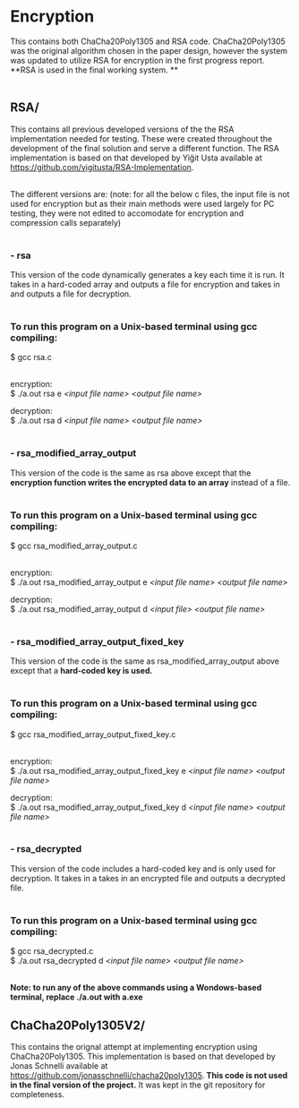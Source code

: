 # Encryption #
This contains both ChaCha20Poly1305 and RSA code. ChaCha20Poly1305 was the original algorithm chosen in the paper design, however the system was updated to utilize RSA for encryption in the first progress report. **RSA is used in the final working system. ** <br /><br /> 

## RSA/
This contains all previous developed versions of the the RSA implementation needed for testing. These were created throughout the development of the final solution and serve a different function. The RSA implementation is based on that developed by Yiğit Usta available at https://github.com/yigitusta/RSA-Implementation. <br /><br />

The different versions are:
(note: for all the below c files, the input file is not used for encryption but as their main methods were used largely for PC testing, they were not edited to accomodate for encryption and compression calls separately) <br /><br /> 



### - rsa #
This version of the code dynamically generates a key each time it is run. It takes in a hard-coded array and outputs a file for encryption and takes in and outputs a file for decryption. <br /><br />

### To run this program on a Unix-based terminal using gcc compiling:
\$ gcc rsa.c <br /><br />

encryption: <br />
\$ ./a.out rsa e *\<input file name\> \<output file name\>* <br />

decryption: <br />
\$ ./a.out rsa d *\<input file name\> \<output file name\>* <br /><br />

### - rsa_modified_array_output #
This version of the code is the same as rsa above except that the **encryption function writes the encrypted data to an array** instead of a file. <br /><br />

### To run this program on a Unix-based terminal using gcc compiling:
\$ gcc rsa_modified_array_output.c <br /><br />

encryption: <br />
\$ ./a.out rsa_modified_array_output e *\<input file name\> \<output file name\>* <br />

decryption: <br />
\$ ./a.out rsa_modified_array_output d *\<input file\> \<output file name\>* <br /><br />

### - rsa_modified_array_output_fixed_key #
This version of the code is the same as rsa_modified_array_output above except that a **hard-coded key is used.** <br /><br />

### To run this program on a Unix-based terminal using gcc compiling:
\$ gcc rsa_modified_array_output_fixed_key.c <br /><br />

encryption: <br />
\$ ./a.out rsa_modified_array_output_fixed_key e *\<input file name\> \<output file name\>*

decryption: <br />
\$ ./a.out rsa_modified_array_output_fixed_key d *\<input file name\> \<output file name\>* <br /><br />

### - rsa_decrypted #
This version of the code includes a hard-coded key and is only used for decryption. It takes in a takes in an encrypted file and outputs a decrypted file. <br /><br />

### To run this program on a Unix-based terminal using gcc compiling:
\$ gcc rsa_decrypted.c <br />
\$ ./a.out rsa_decrypted d *\<input file name\> \<output file name\>* <br /><br />

**Note: to run any of the above commands using a Wondows-based terminal, replace ./a.out with a.exe**

## ChaCha20Poly1305V2/
This contains the orignal attempt at implementing encryption using ChaCha20Poly1305. This implementation is based on that developed by Jonas Schnelli available at https://github.com/jonasschnelli/chacha20poly1305. **This code is not used in the final version of the project.** It was kept in the git repository for completeness.

